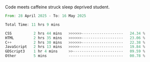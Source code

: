 Code meets caffeine struck sleep deprived student.

<!--START_SECTION:waka-->

```rust
From: 28 April 2025 - To: 16 May 2025

Total Time: 11 hrs 9 mins

CSS          2 hrs 44 mins   >>>>>>-------------------   24.34 %
HTML         2 hrs 35 mins   >>>>>>-------------------   23.06 %
C++          2 hrs 30 mins   >>>>>>-------------------   22.38 %
JavaScript   2 hrs 13 mins   >>>>>--------------------   19.84 %
GDScript3    1 hr 4 mins     >>-----------------------   09.59 %
Other        5 mins          -------------------------   00.78 %
```

<!--END_SECTION:waka-->
